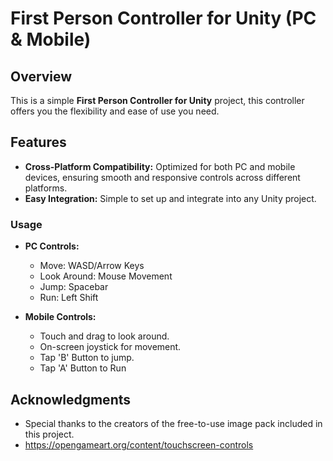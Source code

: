 
# First Person Controller for Unity (PC & Mobile)

## Overview

This is a simple **First Person Controller for Unity** project, this controller offers you the flexibility and ease of use you need.

## Features

- **Cross-Platform Compatibility:** Optimized for both PC and mobile devices, ensuring smooth and responsive controls across different platforms.
- **Easy Integration:** Simple to set up and integrate into any Unity project.  
  
### Usage

- **PC Controls:**
  - Move: WASD/Arrow Keys
  - Look Around: Mouse Movement
  - Jump: Spacebar
  - Run: Left Shift

- **Mobile Controls:**
  - Touch and drag to look around.
  - On-screen joystick for movement.
  - Tap  'B' Button to jump.
  - Tap 'A' Button to Run 
 
## Acknowledgments

- Special thanks to the creators of the free-to-use image pack included in this project.
- https://opengameart.org/content/touchscreen-controls 
